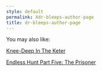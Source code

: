 ```yaml
---
style: default
permalink: Xdr-bleeps-author-page
title: dr-bleeps-author-page
---
```

You may also like:

[Knee-Deep In The Keter](http://scp-wiki.net/knee-deep-in-the-keter)

[Endless Hunt Part Five: The Prisoner](http://scp-wiki.net/ofanendlesshunt-partfive-theprisoner)

